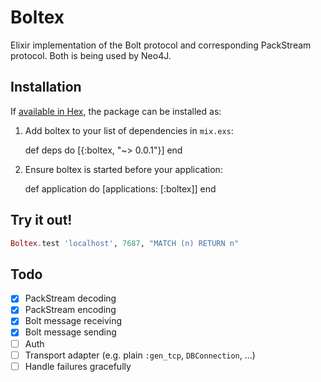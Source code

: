 # Boltex

Elixir implementation of the Bolt protocol and corresponding PackStream
protocol. Both is being used by Neo4J.

## Installation

If [available in Hex](https://hex.pm/docs/publish), the package can be installed as:

  1. Add boltex to your list of dependencies in `mix.exs`:

        def deps do
          [{:boltex, "~> 0.0.1"}]
        end

  2. Ensure boltex is started before your application:

        def application do
          [applications: [:boltex]]
        end

## Try it out!

```elixir
Boltex.test 'localhost', 7687, "MATCH (n) RETURN n"
```

## Todo

- [x] PackStream decoding
- [x] PackStream encoding
- [x] Bolt message receiving
- [x] Bolt message sending
- [ ] Auth
- [ ] Transport adapter (e.g. plain `:gen_tcp`, `DBConnection`, ...)
- [ ] Handle failures gracefully
